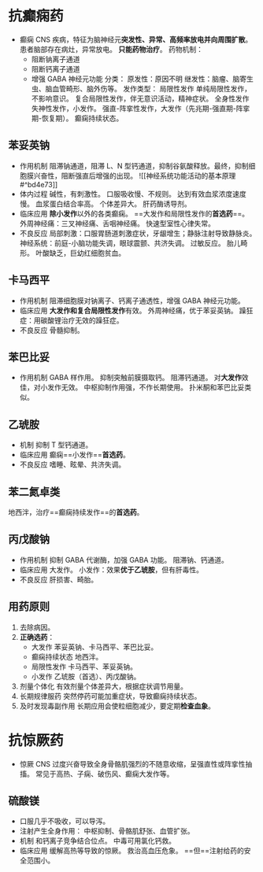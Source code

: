 # 抗癫痫药
- 癫痫
  CNS 疾病，特征为脑神经元**突发性、异常、高频率放电并向周围扩散**。
  患者脑部存在病灶，异常放电。
  **只能药物治疗**。
  药物机制：
	- 阻断钠离子通道
	- 阻断钙离子通道
	- 增强 GABA 神经元功能
  分类：
	原发性：原因不明
	继发性：脑瘤、脑寄生虫、脑血管畸形、脑外伤等。
  发作类型：
	局限性发作
		单纯局限性发作，不影响意识。
		复合局限性发作，伴无意识活动，精神症状。
	全身性发作
		失神性发作，小发作。
		强直-阵挛性发作，大发作（先兆期-强直期-阵挛期-恢复期）。
		癫痫持续状态。
## 苯妥英钠
- 作用机制
  阻滞钠通道，阻滞 L、N 型钙通道，抑制谷氨酸释放。最终，抑制细胞膜兴奋性，阻断强直后增强的出现。
  ![[神经系统功能活动的基本原理#^bd4e73]]
- 体内过程
  碱性，有刺激性。
  口服吸收慢、不规则。
  达到有效血浆浓度速度慢。
  血浆蛋白结合率高。
  个体差异大。
  肝药酶诱导剂。
- 临床应用
  **除小发作**以外的各类癫痫。
  ==大发作和局限性发作的**首选药**==。
  外周神经痛：三叉神经痛、舌咽神经痛。
  快速型室性心律失常。
- 不良反应
  局部刺激：口服胃肠道刺激症状，牙龈增生；静脉注射导致静脉炎。
  神经系统：前庭-小脑功能失调，眼球震颤、共济失调。
  过敏反应。
  胎儿畸形。
  叶酸缺乏，巨幼红细胞贫血。
## 卡马西平
- 作用机制
  阻滞细胞膜对钠离子、钙离子通透性，增强 GABA 神经元功能。
- 临床应用
  **大发作和复合局限性发作**有效。
  外周神经痛，优于苯妥英钠。
  躁狂症：用碳酸锂治疗无效的躁狂症。
- 不良反应
  骨髓抑制。
## 苯巴比妥
- 作用机制
  GABA 样作用。
  抑制突触前膜摄取钙。
  阻滞钙通道。
对**大发作**效佳，对小发作无效。
中枢抑制作用强，不作长期使用。
扑米酮和苯巴比妥类似。
## 乙琥胺
- 机制
  抑制 T 型钙通道。
- 临床应用
  癫痫==小发作==**首选药**。
- 不良反应
  嗜睡、眩晕、共济失调。
## 苯二氮卓类
地西泮，治疗==癫痫持续发作==的**首选药**。
## 丙戊酸钠
- 作用机制
  抑制 GABA 代谢酶，加强 GABA 功能。
  阻滞钠、钙通道。
- 临床应用
  大发作。
  小发作：效果**优于乙琥胺**，但有肝毒性。
- 不良反应
  肝损害、畸胎。
## 用药原则
1. 去除病因。
2. **正确选药**：
	- 大发作
	  苯妥英钠、卡马西平、苯巴比妥。
	- 癫痫持续状态
	  地西泮。
	- 局限性发作
	  卡马西平、苯妥英钠。
	- 小发作
	  乙琥胺（首选）、丙戊酸钠。
3. 剂量个体化
   有效剂量个体差异大，根据症状调节用量。
4. 长期规律服药
   突然停药可能加重症状，导致癫痫持续状态。
5. 及时发现毒副作用
   长期应用会使粒细胞减少，要定期**检查血象**。
# 抗惊厥药
- 惊厥
  CNS 过度兴奋导致全身骨骼肌强烈的不随意收缩，呈强直性或阵挛性抽搐。
  常见于高热、子痫、破伤风、癫痫大发作等。
## 硫酸镁
- 口服几乎不吸收，可以导泻。
- 注射产生全身作用：
  中枢抑制、骨骼肌舒张、血管扩张。
- 机制
  和钙离子竞争结合位点。
  中毒可用氯化钙救。
- 临床应用
  缓解高热等导致的惊厥。
  救治高血压危象。
  ==但==注射给药的安全范围小。